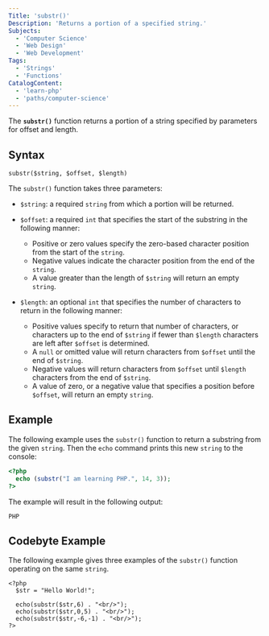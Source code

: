 ```yaml
---
Title: 'substr()'
Description: 'Returns a portion of a specified string.'
Subjects:
  - 'Computer Science'
  - 'Web Design'
  - 'Web Development'
Tags:
  - 'Strings'
  - 'Functions'
CatalogContent:
  - 'learn-php'
  - 'paths/computer-science'
---
```


The **`substr()`** function returns a portion of a string specified by parameters for offset and length.

## Syntax

```pseudo
substr($string, $offset, $length)
```

The `substr()` function takes three parameters:

- `$string`: a required `string` from which a portion will be returned.

- `$offset`: a required `int` that specifies the start of the substring in the following manner:

  - Positive or zero values specify the zero-based character position from the start of the `string`.
  - Negative values indicate the character position from the end of the `string`.
  - A value greater than the length of `$string` will return an empty `string`.

- `$length`: an optional `int` that specifies the number of characters to return in the following manner:

  - Positive values specify to return that number of characters, or characters up to the end of `$string` if fewer than `$length` characters are left after `$offset` is determined.
  - A `null` or omitted value will return characters from `$offset` until the end of `$string`.
  - Negative values will return characters from `$offset` until `$length` characters from the end of `$string`.
  - A value of zero, or a negative value that specifies a position before `$offset`, will return an empty `string`.

## Example

The following example uses the `substr()` function to return a substring from the given `string`. Then the `echo` command prints this new `string` to the console:

```php
<?php
  echo (substr("I am learning PHP.", 14, 3));
?>
```

The example will result in the following output:

```shell
PHP
```

## Codebyte Example

The following example gives three examples of the `substr()` function operating on the same `string`.

```codebyte/php
<?php
  $str = "Hello World!";

  echo(substr($str,6) . "<br/>");
  echo(substr($str,0,5) . "<br/>");
  echo(substr($str,-6,-1) . "<br/>");
?>
```
